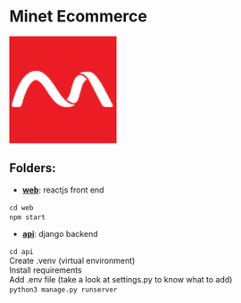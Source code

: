 # Minet Ecommerce

![Minet Logo](./web/public/favicon.png)


## Folders:
- [**web**](https://github.com/Minet-Kenya/minet-ecommerce/tree/main/web): reactjs front end

`cd web` <br />
`npm start` <br />

- [**api**](https://github.com/Minet-Kenya/minet-ecommerce/tree/main/api): django backend

`cd api` <br />
Create .venv (virtual environment) <br />
Install requirements <br />
Add .env file (take a look at settings.py to know what to add) <br />
`python3 manage.py runserver` <br />


